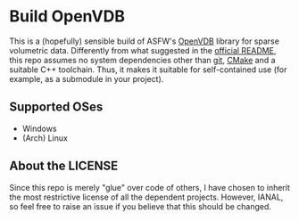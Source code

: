 # Build OpenVDB

This is a (hopefully) sensible build of ASFW's [OpenVDB](https://www.openvdb.org/) library for sparse volumetric data. 
Differently from what suggested in the [official README](https://github.com/AcademySoftwareFoundation/openvdb), this repo assumes no system dependencies other than [git](https://git-scm.com/), [CMake](https://cmake.org/) and a suitable C++ toolchain.
Thus, it makes it suitable for self-contained use (for example, as a submodule in your project).

## Supported OSes

* Windows
* (Arch) Linux

## About the LICENSE

Since this repo is merely "glue" over code of others, I have chosen to inherit the most restrictive license of all the dependent projects.
However, IANAL, so feel free to raise an issue if you believe that this should be changed.
